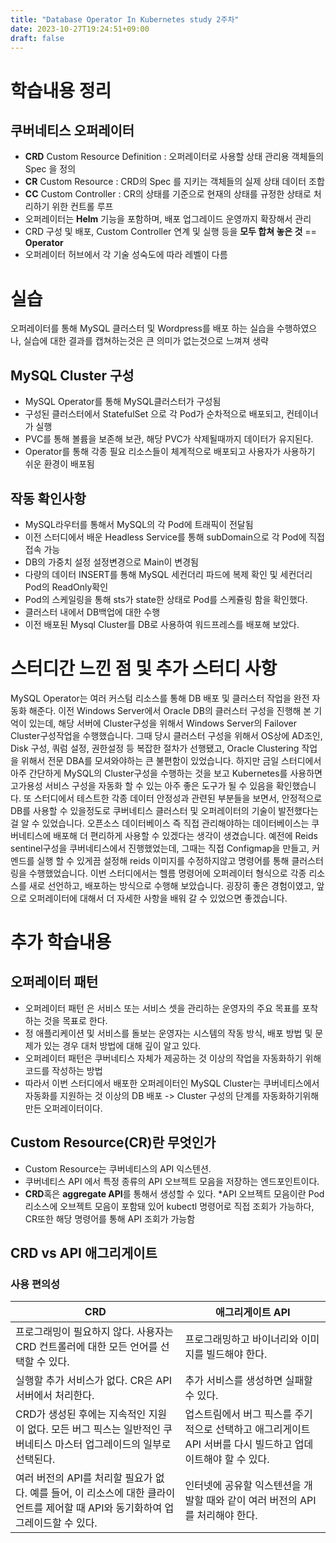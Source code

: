 ```yaml
---
title: "Database Operator In Kubernetes study 2주차"
date: 2023-10-27T19:24:51+09:00
draft: false
---
```


# 학습내용 정리
## 쿠버네티스 오퍼레이터
- **CRD** Custom Resource Definition : 오퍼레이터로 사용할 상태 관리용 객체들의 Spec 을 정의
- **CR** Custom Resource : CRD의 Spec 를 지키는 객체들의 실제 상태 데이터 조합
- **CC** Custom Controller : CR의 상태를 기준으로 현재의 상태를 규정한 상태로 처리하기 위한 컨트롤 루프
- 오퍼레이터는 **Helm** 기능을 포함하며, 배포 업그레이드 운영까지 확장해서 관리
- CRD 구성 및 배포, Custom Controller 연계 및 실행 등을 **모두 합쳐 놓은 것** == **Operator**
- 오퍼레이터 허브에서 각 기술 성숙도에 따라 레벨이 다름

# 실습
오퍼레이터를 통해 MySQL 클러스터 및 Wordpress를 배포 하는 실습을 수행하였으나, 실습에 대한 결과를 캡쳐하는것은 큰 의미가 없는것으로 느껴져 생략  
## MySQL Cluster 구성
- MySQL Operator를 통해 MySQL클러스터가 구성됨
- 구성된 클러스터에서 StatefulSet 으로 각 Pod가 순차적으로 배포되고, 컨테이너가 실행
- PVC를 통해 볼륨을 보존해 보관, 해당 PVC가 삭제될때까지 데이터가 유지된다.
- Operator를 통해 각종 필요 리소스들이 체계적으로 배포되고 사용자가 사용하기 쉬운 환경이 배포됨
## 작동 확인사항
- MySQL라우터를 통해서 MySQL의 각 Pod에 트래픽이 전달됨
- 이전 스터디에서 배운 Headless Service를 통해 subDomain으로 각 Pod에 직접 접속 가능
- DB의 가중치 설정 설정변경으로 Main이 변경됨
- 다량의 데이터 INSERT를 통해 MySQL 세컨더리 파드에 복제 확인 및 세컨더리 Pod의 ReadOnly확인
- Pod의 스케일링을 통해 sts가 state한 상태로 Pod를 스케쥴링 함을 확인했다.
- 클러스터 내에서 DB백업에 대한 수행
- 이전 배포된 Mysql Cluster를 DB로 사용하여 워드프레스를 배포해 보았다.

# 스터디간 느낀 점 및 추가 스터디 사항
 MySQL Operator는 여러 커스텀 리소스를 통해 DB 배포 및 클러스터 작업을 완전 자동화 해준다. 이전 Windows Server에서 Oracle DB의 클러스터 구성을 진행해 본 기억이 있는데, 해당 서버에 Cluster구성을 위해서 Windows Server의 Failover Cluster구성작업을 수행했습니다. 그때 당시 클러스터 구성을 위해서 OS상에 AD조인, Disk 구성, 쿼럼 설정, 권한설정 등 복잡한 절차가 선행됐고, Oracle Clustering 작업을 위해서 전문 DBA를 모셔와야하는 큰 불편함이 있었습니다. 하지만 금일 스터디에서 아주 간단하게 MySQL의 Cluster구성을 수행하는 것을 보고 Kubernetes를 사용하면 고가용성 서비스 구성을 자동화 할 수 있는 아주 좋은 도구가 될 수 있음을 확인했습니다. 또 스터디에서 테스트한 각종 데이터 안정성과 관련된 부분들을 보면서, 안정적으로 DB를 사용할 수 있을정도로 쿠버네티스 클러스터 및 오퍼레이터의 기술이 발전했다는걸 알 수 있었습니다. 오픈소스 데이터베이스 즉 직접 관리해야하는 데이터베이스는 쿠버네티스에 배포해 더 편리하게 사용할 수 있겠다는 생각이 생겼습니다. 예전에 Reids sentinel구성을 쿠버네티스에서 진행했었는데, 그때는 직접 Configmap을 만들고, 커멘드를 실행 할 수 있게끔 설정해 reids 이미지를 수정하지않고 명령어를 통해 클러스터링을 수행했었습니다. 이번 스터디에서는 헬름 명령어에 오퍼레이터 형식으로 각종 리소스를 새로 선언하고, 배포하는 방식으로 수행해 보았습니다. 굉장히 좋은 경험이였고, 앞으로 오퍼레이터에 대해서 더 자세한 사항을 배워 갈 수 있었으면 좋겠습니다.  

# 추가 학습내용
## 오퍼레이터 패턴
- 오퍼레이터 패턴 은 서비스 또는 서비스 셋을 관리하는 운영자의 주요 목표를 포착하는 것을 목표로 한다.
- 정 애플리케이션 및 서비스를 돌보는 운영자는 시스템의 작동 방식, 배포 방법 및 문제가 있는 경우 대처 방법에 대해 깊이 알고 있다.
- 오퍼레이터 패턴은 쿠버네티스 자체가 제공하는 것 이상의 작업을 자동화하기 위해 코드를 작성하는 방법
- 따라서 이번 스터디에서 배포한 오퍼레이터인 MySQL Cluster는 쿠버네티스에서 자동화를 지원하는 것 이상의 DB 배포 -> Cluster 구성의 단계를 자동화하기위해 만든 오퍼레이터이다.

## Custom Resource(CR)란 무엇인가
- Custom Resource는 쿠버네티스의 API 익스텐션.
- 쿠버네티스 API 에서 특정 종류의 API 오브젝트 모음을 저장하는 엔드포인트이다.
- **CRD**혹은 **aggregate API**를 통해서 생성할 수 있다.
*API 오브젝트 모음이란 Pod 리소스에 오브젝트 모음이 포함돼 있어 kubectl 명령어로 직접 조회가 가능하다, CR또한 해당 명령어를 통해 API 조회가 가능함  

## CRD vs API 애그리게이트
### 사용 편의성
|CRD	|애그리게이트 API|
|------|----------------|
|프로그래밍이 필요하지 않다. 사용자는 CRD 컨트롤러에 대한 모든 언어를 선택할 수 있다.|프로그래밍하고 바이너리와 이미지를 빌드해야 한다.|
|실행할 추가 서비스가 없다. CR은 API 서버에서 처리한다.|추가 서비스를 생성하면 실패할 수 있다.|
|CRD가 생성된 후에는 지속적인 지원이 없다. 모든 버그 픽스는 일반적인 쿠버네티스 마스터 업그레이드의 일부로 선택된다.|업스트림에서 버그 픽스를 주기적으로 선택하고 애그리게이트 API 서버를 다시 빌드하고 업데이트해야 할 수 있다.|
|여러 버전의 API를 처리할 필요가 없다. 예를 들어, 이 리소스에 대한 클라이언트를 제어할 때 API와 동기화하여 업그레이드할 수 있다.|인터넷에 공유할 익스텐션을 개발할 때와 같이 여러 버전의 API를 처리해야 한다.|
